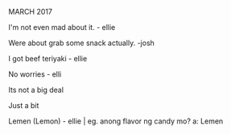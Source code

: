 MARCH 2017

I'm not even mad about it. - ellie

Were about grab some snack actually. -josh

I got beef teriyaki - ellie

No worries - elli

Its not a big deal

Just a bit

Lemen (Lemon) - ellie | eg. anong flavor ng candy mo? a: Lemen
